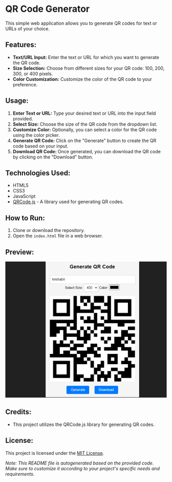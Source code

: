 # QR Code Generator

This simple web application allows you to generate QR codes for text or URLs of your choice.

## Features:

- **Text/URL Input:** Enter the text or URL for which you want to generate the QR code.
- **Size Selection:** Choose from different sizes for your QR code: 100, 200, 300, or 400 pixels.
- **Color Customization:** Customize the color of the QR code to your preference.

## Usage:

1. **Enter Text or URL:** Type your desired text or URL into the input field provided.
2. **Select Size:** Choose the size of the QR code from the dropdown list.
3. **Customize Color:** Optionally, you can select a color for the QR code using the color picker.
4. **Generate QR Code:** Click on the "Generate" button to create the QR code based on your input.
5. **Download QR Code:** Once generated, you can download the QR code by clicking on the "Download" button.

## Technologies Used:

- HTML5
- CSS3
- JavaScript
- [QRCode.js](https://github.com/davidshimjs/qrcodejs) - A library used for generating QR codes.

## How to Run:

1. Clone or download the repository.
2. Open the `index.html` file in a web browser.

## Preview:

![QR Code Generator Preview](photo/Qr_code_generator.png)

## Credits:

- This project utilizes the QRCode.js library for generating QR codes.

## License:

This project is licensed under the [MIT License](LICENSE).

*Note: This README file is autogenerated based on the provided code. Make sure to customize it according to your project's specific needs and requirements.*
